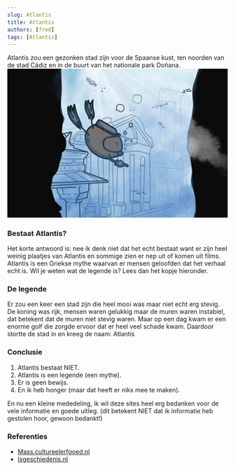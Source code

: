 ```yaml
---
slug: Atlantis
title: Atlantis
authors: [fred]
tags: [Atlantis]
---
```


Atlantis zou een gezonken stad zijn voor de Spaanse kust, ten noorden van de stad Cádiz en in de buurt van het nationale park Doñana.
![atlantis - Copyright 2023 Scribo Potato](./atlantis.png)

<!--truncate-->

### Bestaat Atlantis?
Het korte antwoord is: nee ik denk niet dat het echt bestaat want er zijn heel weinig plaatjes van Atlantis en sommige zien er nep uit of komen uit films. Atlantis is een Griekse mythe waarvan er mensen geloofden dat het verhaal echt is. Wil je weten wat de legende is? Lees dan het kopje hieronder. 

### De legende
Er zou een keer een stad zijn die heel mooi was maar niet echt erg stevig. De koning was rijk, mensen waren gelukkig maar de muren waren instabiel, dat betekent dat de muren niet stevig waren. Maar op een dag kwam er een enorme golf die zorgde ervoor dat er heel veel                  schade kwam. Daardoor stortte de stad in en kreeg de naam: Atlantis

### Conclusie
1. Atlantis bestaat NIET.
2. Atlantis is een legende (een mythe).
3. Er is geen bewijs.
4. En ik heb honger (maar dat heeft er niks mee te maken).

En nu een kleine mededeling, ik wil deze sites heel erg bedanken voor de vele informatie en goede uitleg. (dit betekent NIET dat ik informatie heb gestolen hoor, gewoon bedankt!)

### Referenties
- [Mass.cultureelerfgoed.nl](https://mass.cultureelerfgoed.nl/)
- [Isgeschiedenis.nl](https://isgeschiedenis.nl/)
